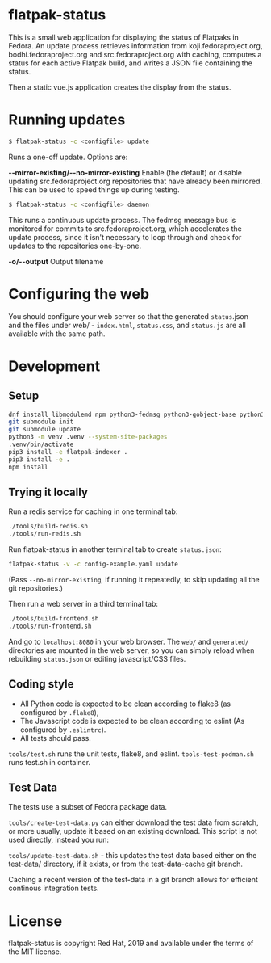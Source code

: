 flatpak-status
==============

This is a small web application for displaying the status of Flatpaks in Fedora.
An update process retrieves information from koji.fedoraproject.org,
bodhi.fedoraproject.org and
src.fedoraproject.org with caching,
computes a status for each active Flatpak build,
and writes a JSON file containing the status.

Then a static vue.js application creates the display from the status.

Running updates
===============

``` sh
$ flatpak-status -c <configfile> update
```

Runs a one-off update. Options are:

**--mirror-existing/--no-mirror-existing**
Enable (the default) or disable updating src.fedoraproject.org repositories that have already been mirrored.
This can be used to speed things up during testing.


``` sh
$ flatpak-status -c <configfile> daemon
```

This runs a continuous update process. The fedmsg message bus is monitored for commits to
src.fedoraproject.org, which  accelerates the update process, since it isn't necessary
to loop through and check for updates to the repositories one-by-one.

**-o/--output**
Output filename


Configuring the web
===================

You should configure your web server so that the generated
`status`.json and the files under web/ -
`index.html`,
`status.css`,
and `status.js` are all available with the same path.

Development
===========

Setup
-----

``` sh
dnf install libmodulemd npm python3-fedmsg python3-gobject-base python3-koji python3-pip
git submodule init
git submodule update
python3 -m venv .venv --system-site-packages
.venv/bin/activate
pip3 install -e flatpak-indexer .
pip3 install -e .
npm install
```

Trying it locally
----------------

Run a redis service for caching in one terminal tab:

``` sh
./tools/build-redis.sh
./tools/run-redis.sh
```

Run flatpak-status in another terminal tab to create `status.json`:

``` sh
flatpak-status -v -c config-example.yaml update
```

(Pass `--no-mirror-existing`, if running it repeatedly, to skip updating all the git repositories.)

Then run a web server in a third terminal tab:

``` sh
./tools/build-frontend.sh
./tools/run-frontend.sh
```

And go to `localhost:8080` in your web browser. The `web/` and `generated/` directories are mounted
in the web server, so you can simply reload when rebuilding `status.json` or editing javascript/CSS
files.

Coding style
------------
* All Python code is expected to be clean according to flake8
(as configured by `.flake8`),
* The Javascript code is expected to be clean according to eslint
(As configured by `.eslintrc`).
* All tests should pass.

`tools/test.sh` runs the unit tests, flake8, and eslint.
`tools-test-podman.sh` runs test.sh in container.

Test Data
---------
The tests use a subset of Fedora package data.

`tools/create-test-data.py` can either download the test data from scratch,
or more usually, update it based on an existing download. This script
is not used directly, instead you run:

`tools/update-test-data.sh` - this updates the test data based either
on the test-data/ directory, if it exists, or from the test-data-cache
git branch.

Caching a recent version of the test-data in a git branch allows for efficient
continous integration tests.

License
=======
flatpak-status is copyright Red Hat, 2019 and available under the terms of the MIT license.




